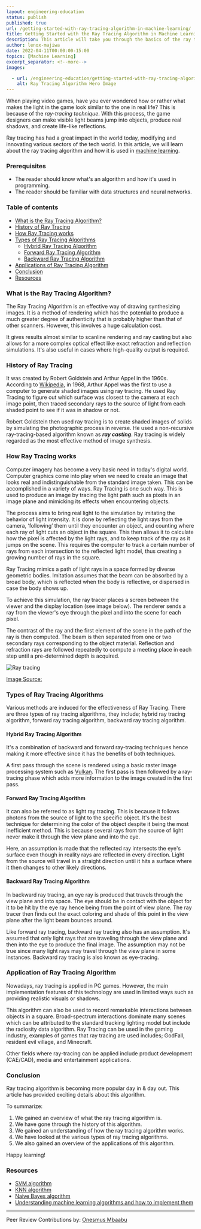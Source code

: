 ```yaml
---
layout: engineering-education
status: publish
published: true
url: /getting-started-with-ray-tracing-algorithm-in-machine-learning/
title: Getting Started with the Ray Tracing Algorithm in Machine Learning
description: This article will take you through the basics of the ray tracing algorithm and how you can get started with it. 
author: lenox-majiwa
date: 2022-04-11T00:00:00-15:00
topics: [Machine Learning]
excerpt_separator: <!--more-->
images:

  - url: /engineering-education/getting-started-with-ray-tracing-algorithm-in-machine-learning/hero.jpg
    alt: Ray Tracing Algorithm Hero Image
---
```

When playing video games, have you ever wondered how or rather what makes the light in the game look similar to the one in real life? This is because of the *ray-tracing technique*. With this process, the game designers can make visible light beams jump into objects, produce real shadows, and create life-like reflections.
<!--more-->
Ray tracing has had a great impact in the world today, modifying and innovating various sectors of the tech world. In this article, we will learn about the ray tracing algorithm and how it is used in [machine learning](/engineering-education/topic/machine-learning/).

### Prerequisites
- The reader should know what's an algorithm and how it's used in programming.
- The reader should be familiar with data structures and neural networks.

### Table of contents
- [What is the Ray Tracing Algorithm?](#what-is-the-ray-tracing-algorithm)
- [History of Ray Tracing](#history-of-ray-tracing)
- [How Ray Tracing works](#how-ray-tracing-works)
- [Types of Ray Tracing Algorithms](#types-of-ray-tracing-algorithms)
  - [Hybrid Ray Tracing Algorithm ](#hybrid-ray-tracing-algorithm)
  - [Forward Ray Tracing Algorithm ](#forward-ray-tracing-algorithm)
  - [Backward Ray Tracing Algorithm](#backward-ray-tracing-algorithm) 
 - [Applications of Ray Tracing Algorithm](#application-of-ray-tracing-algorithm) 
 - [Conclusion](#conclusion)
 - [Resources](#resources)

### What is the Ray Tracing Algorithm? 
The Ray Tracing Algorithm is an effective way of drawing synthesizing images. It is a method of rendering which has the potential to produce a much greater degree of authenticity that is probably higher than that of other scanners. However, this involves a huge calculation cost. 

It gives results almost similar to scanline rendering and ray casting but also allows for a more complex optical effect like exact refraction and reflection simulations. It's also useful in cases where high-quality output is required.

### History of Ray Tracing
It was created by Robert Goldstein and Arthur Appel in the 1960s. According to [Wikipedia](https://en.wikipedia.org/wiki/Ray_tracing_(graphics)#Algorithm_overview), in 1968, Arthur Appel was the first to use a computer to generate shaded images using ray tracing. He used Ray Tracing to figure out which surface was closest to the camera at each image point, then traced secondary rays to the source of light from each shaded point to see if it was in shadow or not.

Robert Goldstein then used ray tracing is to create shaded images of solids by simulating the photographic process in reverse. He used a non-recursive ray-tracing-based algorithm known as ***ray casting***. Ray tracing is widely regarded as the most effective method of image synthesis.

### How Ray Tracing works
Computer imagery has become a very basic need in today's digital world. Computer graphics come into play when we need to create an image that looks real and indistinguishable from the standard image taken. This can be accomplished in a variety of ways. Ray Tracing is one such way. This is used to produce an image by tracing the light path such as pixels in an image plane and mimicking its effects when encountering objects.

The process aims to bring real light to the simulation by imitating the behavior of light intensity. It is done by reflecting the light rays from the camera, ‘following’ them until they encounter an object, and counting where each ray of light cuts an object in the square. This then allows it to calculate how the pixel is affected by the light rays, and to keep track of the ray as it jumps on the scene. This requires the computer to track a certain number of rays from each intersection to the reflected light model, thus creating a growing number of rays in the square.

Ray Tracing mimics a path of light rays in a space formed by diverse geometric bodies. Imitation assumes that the beam can be absorbed by a broad body, which is reflected when the body is reflective, or dispersed in case the body shows up.

To achieve this simulation, the ray tracer places a screen between the viewer and the display location (see image below). The renderer sends a ray from the viewer's eye through the pixel and into the scene for each pixel. 

The contrast of the ray and the first element of the scene in the path of the ray is then computed. The beam is then separated from one or two secondary rays corresponding to the object material. Reflection and refraction rays are followed repeatedly to compute a meeting place in each step until a pre-determined depth is acquired.

![Ray tracing](/engineering-education/getting-started-with-ray-tracing-algorithm-in-machine-learning/tracing.png)

[Image Source:](https://www.researchgate.net/figure/Basic-ray-tracing-algorithm_fig2_287646188)

### Types of Ray Tracing Algorithms
Various methods are induced for the effectiveness of Ray Tracing. There are three types of ray tracing algorithms, they include; hybrid ray tracing algorithm, forward ray tracing algorithm, backward ray tracing algorithm.

#### Hybrid Ray Tracing Algorithm
It's a combination of backward and forward ray-tracing techniques hence making it more effective since it has the benefits of both techniques.   

A first pass through the scene is rendered using a basic raster image processing system such as [Vulkan](https://vulkan-tutorial.com/). The first pass is then followed by a ray-tracing phase which adds more information to the image created in the first pass.

#### Forward Ray Tracing Algorithm
It can also be referred to as light ray tracing. This is because it follows photons from the source of light to the specific object. It's the best technique for determining the color of the object despite it being the most inefficient method. This is because several rays from the source of light never make it through the view plane and into the eye.

Here, an assumption is made that the reflected ray intersects the eye's surface even though in reality rays are reflected in every direction. Light from the source will travel in a straight direction until it hits a surface where it then changes to other likely directions. 

#### Backward Ray Tracing Algorithm 
In backward ray tracing, an eye ray is produced that travels through the view plane and into space. The eye should be in contact with the object for it to be hit by the eye ray hence being from the point of view plane. The ray tracer then finds out the exact coloring and shade of this point in the view plane after the light beam bounces around. 

Like forward ray tracing, backward ray tracing also has an assumption. It's assumed that only light rays that are traveling through the view plane and then into the eye to produce the final image. The assumption may not be true since many light rays may travel through the view plane in some instances. Backward ray tracing is also known as eye-tracing.

### Application of Ray Tracing Algorithm
Nowadays, ray tracing is applied in PC games. However, the main implementation features of this technology are used in limited ways such as providing realistic visuals or shadows.

This algorithm can also be used to record remarkable interactions between objects in a square. Broad-spectrum interactions dominate many scenes which can be attributed to the standard tracking lighting model but include the radiosity data algorithm. Ray Tracing can be used in the gaming industry, examples of games that ray tracing are used includes; GodFall, resident evil village, and Minecraft.

Other fields where ray-tracing can be applied include product development (CAE/CAD), media and entertainment applications.

### Conclusion
Ray tracing algorithm is becoming more popular day in & day out. This article has provided exciting details about this algorithm. 

To summarize:
1. We gained an overview of what the ray tracing algorithm is.
2. We have gone through the history of this algorithm.
3. We gained an understanding of how the ray tracing algorithm works.
4. We have looked at the various types of ray tracing algorithms. 
5. We also gained an overview of the applications of this algorithm. 

Happy learning!

### Resources
- [SVM algorithm](https://www.javatpoint.com/machine-learning-support-vector-machine-algorithm)
- [KNN algorithm](https://www.javatpoint.com/k-nearest-neighbor-algorithm-for-machine-learning)
- [Naive Bayes algorithm](https://www.analyticssteps.com/blogs/what-naive-bayes-algorithm-machine-learning)
- [Understanding machine learning algorithms and how to implement them](https://www.section.io/engineering-education/understanding-machine-learning-algorithms-and-how-to-implement-them/)

---
Peer Review Contributions by: [Onesmus Mbaabu](/engineering-education/authors/onesmus-mbaabu/)
